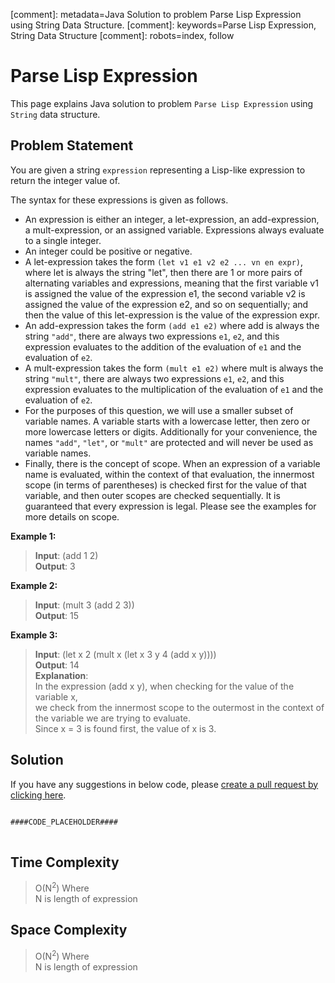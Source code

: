[comment]: metadata=Java Solution to problem Parse Lisp Expression using String Data Structure.
[comment]: keywords=Parse Lisp Expression, String Data Structure
[comment]: robots=index, follow


<h1>Parse Lisp Expression</h1>
<p>
This page explains Java solution to problem <code class="inline">Parse Lisp Expression</code> using <code class="inline">String</code> data structure.
</p>


<h2 class="heading">Problem Statement</h2>
<p>
You are given a string <code class="inline">expression</code> representing a Lisp-like expression to return the integer value of.
</p>
<p>
The syntax for these expressions is given as follows.
</p>
<ul>
<li>An expression is either an integer, a let-expression, an add-expression, a mult-expression, or an assigned variable. Expressions always evaluate to a single integer.</li>
<li>An integer could be positive or negative.</li>
<li>A let-expression takes the form <code class="inline">(let v1 e1 v2 e2 ... vn en expr)</code>, where let is always the string "let", then there are 1 or more pairs of alternating variables and expressions, meaning that the first variable v1 is assigned the value of the expression e1, the second variable v2 is assigned the value of the expression e2, and so on sequentially; and then the value of this let-expression is the value of the expression expr.</li>
<li>An add-expression takes the form <code class="inline">(add e1 e2)</code> where add is always the string <code class="inline">"add"</code>, there are always two expressions <code class="inline">e1</code>, <code class="inline">e2</code>, and this expression evaluates to the addition of the evaluation of <code class="inline">e1</code> and the evaluation of <code class="inline">e2</code>.</li>
<li>A mult-expression takes the form <code class="inline">(mult e1 e2)</code> where mult is always the string <code class="inline">"mult"</code>, there are always two expressions <code class="inline">e1</code>, <code class="inline">e2</code>, and this expression evaluates to the multiplication of the evaluation of <code class="inline">e1</code> and the evaluation of <code class="inline">e2</code>.</li>
<li>For the purposes of this question, we will use a smaller subset of variable names. A variable starts with a lowercase letter, then zero or more lowercase letters or digits. Additionally for your convenience, the names <code class="inline">"add"</code>, <code class="inline">"let"</code>, or <code class="inline">"mult"</code> are protected and will never be used as variable names.</li>
<li>Finally, there is the concept of scope. When an expression of a variable name is evaluated, within the context of that evaluation, the innermost scope (in terms of parentheses) is checked first for the value of that variable, and then outer scopes are checked sequentially. It is guaranteed that every expression is legal. Please see the examples for more details on scope.</li>
</ul>

<b>Example 1:</b>
<blockquote>
<p>
<b>Input</b>: (add 1 2)<br/>
<b>Output</b>: 3<br/>
</p>
</blockquote>

<b>Example 2:</b>
<blockquote>
<p>
<b>Input</b>: (mult 3 (add 2 3))<br/>
<b>Output</b>: 15<br/>
</p>
</blockquote>

<b>Example 3:</b>
<blockquote>
<p>
<b>Input</b>: (let x 2 (mult x (let x 3 y 4 (add x y))))<br/>
<b>Output</b>: 14<br/>
<b>Explanation</b>: <br />
In the expression (add x y), when checking for the value of the variable x, <br />
we check from the innermost scope to the outermost in the context of the variable we are trying to evaluate.<br />
Since x = 3 is found first, the value of x is 3.<br />
</p>
</blockquote>


<h2 class="heading">Solution</h2>
If you have any suggestions in below code, please <a href="####LINK_PLACEHOLDER####" target="_blank" rel="noopener noreferrer" class="absolute">create a pull request by clicking here</a>.
<pre>
<code class="language-java">
####CODE_PLACEHOLDER####
</code>
</pre>


<h2 class="heading">Time Complexity</h2>
<blockquote>
<p>
O(N<sup>2</sup>) Where <br />
N is length of expression
</p>
</blockquote>


<h2 class="heading">Space Complexity</h2>
<blockquote>
<p>
O(N<sup>2</sup>) Where <br />
N is length of expression
</p>
</blockquote>